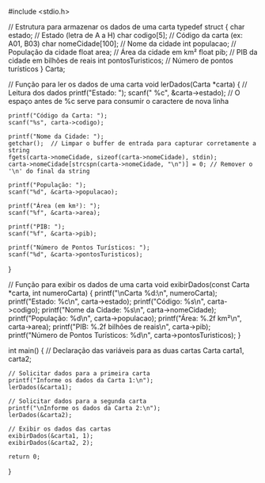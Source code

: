 #include <stdio.h>

// Estrutura para armazenar os dados de uma carta
typedef struct {
    char estado;                // Estado (letra de A a H)
    char codigo[5];             // Código da carta (ex: A01, B03)
    char nomeCidade[100];       // Nome da cidade
    int populacao;              // População da cidade
    float area;                 // Área da cidade em km²
    float pib;                  // PIB da cidade em bilhões de reais
    int pontosTuristicos;       // Número de pontos turísticos
} Carta;

// Função para ler os dados de uma carta
void lerDados(Carta *carta) {
    // Leitura dos dados
    printf("Estado: ");
    scanf(" %c", &carta->estado); // O espaço antes de %c serve para consumir o caractere de nova linha

    printf("Código da Carta: ");
    scanf("%s", carta->codigo);

    printf("Nome da Cidade: ");
    getchar();  // Limpar o buffer de entrada para capturar corretamente a string
    fgets(carta->nomeCidade, sizeof(carta->nomeCidade), stdin);
    carta->nomeCidade[strcspn(carta->nomeCidade, "\n")] = 0; // Remover o '\n' do final da string

    printf("População: ");
    scanf("%d", &carta->populacao);

    printf("Área (em km²): ");
    scanf("%f", &carta->area);

    printf("PIB: ");
    scanf("%f", &carta->pib);

    printf("Número de Pontos Turísticos: ");
    scanf("%d", &carta->pontosTuristicos);
}

// Função para exibir os dados de uma carta
void exibirDados(const Carta *carta, int numeroCarta) {
    printf("\nCarta %d:\n", numeroCarta);
    printf("Estado: %c\n", carta->estado);
    printf("Código: %s\n", carta->codigo);
    printf("Nome da Cidade: %s\n", carta->nomeCidade);
    printf("População: %d\n", carta->populacao);
    printf("Área: %.2f km²\n", carta->area);
    printf("PIB: %.2f bilhões de reais\n", carta->pib);
    printf("Número de Pontos Turísticos: %d\n", carta->pontosTuristicos);
}

int main() {
    // Declaração das variáveis para as duas cartas
    Carta carta1, carta2;

    // Solicitar dados para a primeira carta
    printf("Informe os dados da Carta 1:\n");
    lerDados(&carta1);

    // Solicitar dados para a segunda carta
    printf("\nInforme os dados da Carta 2:\n");
    lerDados(&carta2);

    // Exibir os dados das cartas
    exibirDados(&carta1, 1);
    exibirDados(&carta2, 2);

    return 0;
}